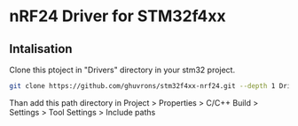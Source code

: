# nRF24 Driver for STM32f4xx

## Intalisation

Clone this ptoject in "Drivers" directory in your stm32 project.

```bash
git clone https://github.com/ghuvrons/stm32f4xx-nrf24.git --depth 1 Drivers/nRF24
```

Than add this path directory in Project > Properties > C/C++ Build > Settings > Tool Settings > Include paths
